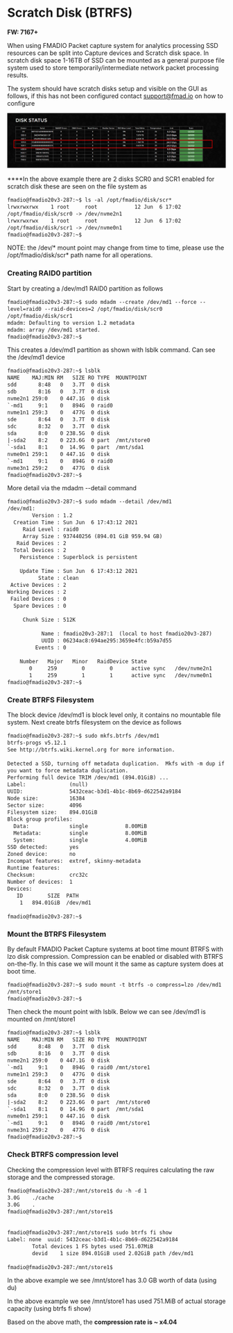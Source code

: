 # Scratch Disk \(BTRFS\)

**FW: 7167+**

When using FMADIO Packet capture system for analytics processing SSD resources can be split into Capture devices and Scratch disk space. In scratch disk space 1-16TB of SSD can be mounted as a general purpose file system used to store temporarily/intermediate network packet processing results.

The system should have scratch disks setup and visible on the GUI as follows, if this has not been configured contact support@fmad.io on how to configure

![FMADIO Scratch Disk Network Analytics processing space](../.gitbook/assets/image%20%2850%29.png)

 ****In the above example there are 2 disks SCR0 and SCR1 enabled for scratch disk these are seen on the file system as

```text
fmadio@fmadio20v3-287:~$ ls -al /opt/fmadio/disk/scr*
lrwxrwxrwx    1 root     root            12 Jun  6 17:02 /opt/fmadio/disk/scr0 -> /dev/nvme2n1
lrwxrwxrwx    1 root     root            12 Jun  6 17:02 /opt/fmadio/disk/scr1 -> /dev/nvme0n1
fmadio@fmadio20v3-287:~$
```

NOTE: the /dev/\* mount point may change from time to time, please use the /opt/fmadio/disk/scr\* path name for all operations.

### Creating RAID0 partition

Start by creating a /dev/md1 RAID0 partition as follows

```text
fmadio@fmadio20v3-287:~$ sudo mdadm --create /dev/md1 --force --level=raid0 --raid-devices=2 /opt/fmadio/disk/scr0 /opt/fmadio/disk/scr1
mdadm: Defaulting to version 1.2 metadata
mdadm: array /dev/md1 started.
fmadio@fmadio20v3-287:~$
```

This creates a /dev/md1 partition as shown with lsblk command. Can see the /dev/md1 device

```text
fmadio@fmadio20v3-287:~$ lsblk
NAME    MAJ:MIN RM   SIZE RO TYPE  MOUNTPOINT
sdd       8:48   0   3.7T  0 disk
sdb       8:16   0   3.7T  0 disk
nvme2n1 259:0    0 447.1G  0 disk
`-md1     9:1    0   894G  0 raid0
nvme1n1 259:3    0   477G  0 disk
sde       8:64   0   3.7T  0 disk
sdc       8:32   0   3.7T  0 disk
sda       8:0    0 238.5G  0 disk
|-sda2    8:2    0 223.6G  0 part  /mnt/store0
`-sda1    8:1    0  14.9G  0 part  /mnt/sda1
nvme0n1 259:1    0 447.1G  0 disk
`-md1     9:1    0   894G  0 raid0
nvme3n1 259:2    0   477G  0 disk
fmadio@fmadio20v3-287:~$
```

More detail via the mdadm --detail command

```text
fmadio@fmadio20v3-287:~$ sudo mdadm --detail /dev/md1
/dev/md1:
        Version : 1.2
  Creation Time : Sun Jun  6 17:43:12 2021
     Raid Level : raid0
     Array Size : 937440256 (894.01 GiB 959.94 GB)
   Raid Devices : 2
  Total Devices : 2
    Persistence : Superblock is persistent

    Update Time : Sun Jun  6 17:43:12 2021
          State : clean
 Active Devices : 2
Working Devices : 2
 Failed Devices : 0
  Spare Devices : 0

     Chunk Size : 512K

           Name : fmadio20v3-287:1  (local to host fmadio20v3-287)
           UUID : 06234ac8:694ae295:3659e4fc:b59a7d55
         Events : 0

    Number   Major   Minor   RaidDevice State
       0     259        0        0      active sync   /dev/nvme2n1
       1     259        1        1      active sync   /dev/nvme0n1
fmadio@fmadio20v3-287:~$
```

### Create BTRFS Filesystem

The block device /dev/md1 is block level only, it contains no mountable file system. Next create btrfs filesystem on the device as follows

```text
fmadio@fmadio20v3-287:~$ sudo mkfs.btrfs /dev/md1
btrfs-progs v5.12.1
See http://btrfs.wiki.kernel.org for more information.

Detected a SSD, turning off metadata duplication.  Mkfs with -m dup if you want to force metadata duplication.
Performing full device TRIM /dev/md1 (894.01GiB) ...
Label:              (null)
UUID:               5432ceac-b3d1-4b1c-8b69-d622542a9184
Node size:          16384
Sector size:        4096
Filesystem size:    894.01GiB
Block group profiles:
  Data:             single            8.00MiB
  Metadata:         single            8.00MiB
  System:           single            4.00MiB
SSD detected:       yes
Zoned device:       no
Incompat features:  extref, skinny-metadata
Runtime features:
Checksum:           crc32c
Number of devices:  1
Devices:
   ID        SIZE  PATH
    1   894.01GiB  /dev/md1

fmadio@fmadio20v3-287:~$
```

### Mount the BTRFS Filesystem

By default FMADIO Packet Capture systems at boot time mount BTRFS with lzo disk compression. Compression can be enabled or disabled with BTRFS on-the-fly. In this case we will mount it the same as capture system does at boot time.

```text
fmadio@fmadio20v3-287:~$ sudo mount -t btrfs -o compress=lzo /dev/md1 /mnt/store1
fmadio@fmadio20v3-287:~$
```

Then check the mount point with lsblk. Below we can see /dev/md1 is mounted on /mnt/store1 

```text
fmadio@fmadio20v3-287:~$ lsblk
NAME    MAJ:MIN RM   SIZE RO TYPE  MOUNTPOINT
sdd       8:48   0   3.7T  0 disk
sdb       8:16   0   3.7T  0 disk
nvme2n1 259:0    0 447.1G  0 disk
`-md1     9:1    0   894G  0 raid0 /mnt/store1
nvme1n1 259:3    0   477G  0 disk
sde       8:64   0   3.7T  0 disk
sdc       8:32   0   3.7T  0 disk
sda       8:0    0 238.5G  0 disk
|-sda2    8:2    0 223.6G  0 part  /mnt/store0
`-sda1    8:1    0  14.9G  0 part  /mnt/sda1
nvme0n1 259:1    0 447.1G  0 disk
`-md1     9:1    0   894G  0 raid0 /mnt/store1
nvme3n1 259:2    0   477G  0 disk
fmadio@fmadio20v3-287:~$

```

### Check BTRFS compression level

Checking the compression level with BTRFS requires calculating the raw storage and the compressed storage.

```text
fmadio@fmadio20v3-287:/mnt/store1$ du -h -d 1
3.0G    ./cache
3.0G    .
fmadio@fmadio20v3-287:/mnt/store1$ 


fmadio@fmadio20v3-287:/mnt/store1$ sudo btrfs fi show
Label: none  uuid: 5432ceac-b3d1-4b1c-8b69-d622542a9184
        Total devices 1 FS bytes used 751.07MiB
        devid    1 size 894.01GiB used 2.02GiB path /dev/md1
        
fmadio@fmadio20v3-287:/mnt/store1$

```

In the above example we see /mnt/store1 has 3.0 GB worth of data \(using du\)

In the above example we see /mnt/store1 has used 751.MiB of actual storage capacity \(using btrfs fi show\)

Based on the above math, the **compression rate is ~ x4.04** 

